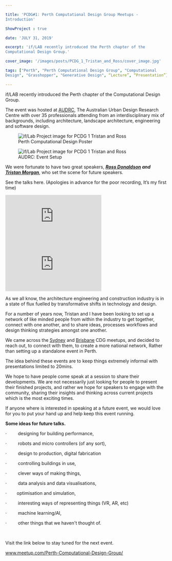 ```yaml
---

title: 'PCDG#1: Perth Computational Design Group Meetups -
Introduction'

ShowProject : true

date: 'JULY 31, 2019'

excerpt: 'if/LAB recently introduced the Perth chapter of the
Computational Design Group.'

cover_image: '/images/posts/PCDG_1_Tristan_and_Ross/cover_image.jpg' 

tags: ["Perth", "Perth Computational Design Group", "Computational
Design", "Grasshopper", "Generative Design", “Lecture”, “Presentation”]

---
```


if/LAB recently introduced the Perth chapter of the Computational Design
Group.

The event was hosted at [<u>AUDRC</u>](https://www.audrc.org/), The
Australian Urban Design Research Centre with over 35 professionals
attending from an interdisciplinary mix of backgrounds, including
architecture, landscape architecture, engineering and software design.

<figure  class="mx-auto w-full ">
	<img src="/images/posts/PCDG_1_Tristan_and_Ross/PCDG_1_Tristan_and_Ross_1.jpg" class="mx-auto w-full object-cover m-0" alt="if/Lab Project image for PCDG 1 Tristan and Ross" />
	<figcaption class="mx-auto text-center">
		Perth Computational Design Poster
	</figcaption>
</figure>



<figure  class="mx-auto w-full ">
	<img src="/images/posts/PCDG_1_Tristan_and_Ross/PCDG_1_Tristan_and_Ross_2.jpg" class="mx-auto w-full object-cover m-0" alt="if/Lab Project image for PCDG 1 Tristan and Ross" />
	<figcaption class="mx-auto text-center">
		AUDRC: Event Setup
	</figcaption>
</figure>



We were fortunate to have two great speakers, ***[<u>Ross
Donaldson</u>](https://www.linkedin.com/in/ross-donaldson-867b89123) and
[<u>Tristan
Morgan</u>](https://www.linkedin.com/in/tristan-morgan-37533329/)***,
who set the scene for future speakers.

See the talks here. (Apologies in advance for the poor recording, It’s
my first time)

<div >
	<iframe class="VideoMD"  src="https://www.youtube.com/embed/zLI3B4w0BNw" title="If/Lab YouTube Video Player" frameborder="0" allow="accelerometer; autoplay; clipboard-write; encrypted-media; gyroscope; picture-in-picture" allowfullscreen></iframe>
</div>

<div >
	<iframe class="VideoMD"  src="https://www.youtube.com/embed/4N4y_paWVUc" title="If/Lab YouTube Video Player" frameborder="0" allow="accelerometer; autoplay; clipboard-write; encrypted-media; gyroscope; picture-in-picture" allowfullscreen></iframe>
</div>

As we all know, the architecture engineering and construction industry
is in a state of flux fuelled by transformative shifts in technology and
design.

For a number of years now, Tristan and I have been looking to set up a
network of like minded people from within the industry to get together,
connect with one another, and to share ideas, processes workflows and
design thinking strategies amongst one another.

We came across the
[<u>Sydney</u>](https://www.meetup.com/Sydney-computational-design-group/)
and
[<u>Brisbane</u>](https://www.meetup.com/brisbane-computational-design-group/)
CDG meetups, and decided to reach out, to connect with them, to create a
more national network, Rather than setting up a standalone event in
Perth.

The idea behind these events are to keep things extremely informal with
presentations limited to 20mins.

We hope to have people come speak at a session to share their
developments. We are not necessarily just looking for people to present
their finished projects, and rather we hope for speakers to engage with
the community, sharing their insights and thinking across current
projects which is the most exciting times.

If anyone where is interested in speaking at a future event, we would
love for you to put your hand up and help keep this event running.

**Some ideas for future talks.**

·         designing for building performance,

·         robots and micro controllers (of any sort),

·         design to production, digital fabrication

·         controlling buildings in use,

·         clever ways of making things,

·         data analysis and data visualisations,

·        optimisation and simulation,

·         interesting ways of representing things (VR, AR, etc)

·         machine learning/AI,

·         other things that we haven't thought of.

 

Visit the link below to stay tuned for the next event.

[<u>www.meetup.com/Perth-Computational-Design-Group/</u>](https://www.meetup.com/Perth-Computational-Design-Group/)
